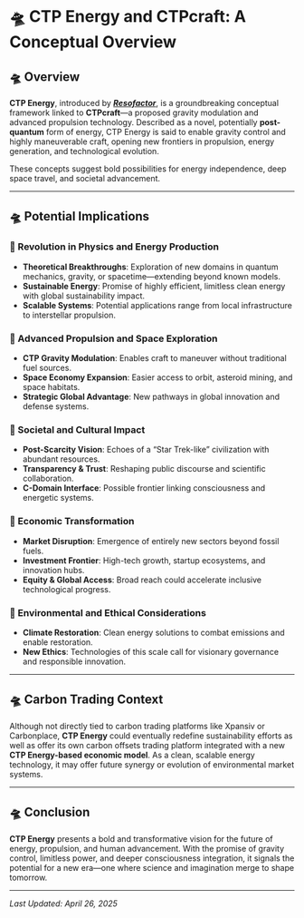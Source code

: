 # 🛸 CTP Energy and CTPcraft: A Conceptual Overview

## 🛸 Overview  
**CTP Energy**, introduced by ***[Resofactor](https://linktr.ee/resofactor)***, is a groundbreaking conceptual framework linked to **CTPcraft**—a proposed gravity modulation and advanced propulsion technology. Described as a novel, potentially **post-quantum** form of energy, CTP Energy is said to enable gravity control and highly maneuverable craft, opening new frontiers in propulsion, energy generation, and technological evolution.

These concepts suggest bold possibilities for energy independence, deep space travel, and societal advancement.

---

## 🛸 Potential Implications

### 🔹 Revolution in Physics and Energy Production  
- **Theoretical Breakthroughs**: Exploration of new domains in quantum mechanics, gravity, or spacetime—extending beyond known models.  
- **Sustainable Energy**: Promise of highly efficient, limitless clean energy with global sustainability impact.  
- **Scalable Systems**: Potential applications range from local infrastructure to interstellar propulsion.

### 🔹 Advanced Propulsion and Space Exploration  
- **CTP Gravity Modulation**: Enables craft to maneuver without traditional fuel sources.  
- **Space Economy Expansion**: Easier access to orbit, asteroid mining, and space habitats.  
- **Strategic Global Advantage**: New pathways in global innovation and defense systems.

### 🔹 Societal and Cultural Impact  
- **Post-Scarcity Vision**: Echoes of a “Star Trek-like” civilization with abundant resources.  
- **Transparency & Trust**: Reshaping public discourse and scientific collaboration.  
- **C-Domain Interface**: Possible frontier linking consciousness and energetic systems.

### 🔹 Economic Transformation  
- **Market Disruption**: Emergence of entirely new sectors beyond fossil fuels.  
- **Investment Frontier**: High-tech growth, startup ecosystems, and innovation hubs.  
- **Equity & Global Access**: Broad reach could accelerate inclusive technological progress.

### 🔹 Environmental and Ethical Considerations  
- **Climate Restoration**: Clean energy solutions to combat emissions and enable restoration.  
- **New Ethics**: Technologies of this scale call for visionary governance and responsible innovation.

---

## 🛸 Carbon Trading Context  
Although not directly tied to carbon trading platforms like Xpansiv or Carbonplace, **CTP Energy** could eventually redefine sustainability efforts as well as offer its own carbon offsets trading platform integrated with a new **CTP Energy-based economic model**. 
As a clean, scalable energy technology, it may offer future synergy or evolution of environmental market systems.

---

## 🛸 Conclusion  
**CTP Energy** presents a bold and transformative vision for the future of energy, propulsion, and human advancement. With the promise of gravity control, limitless power, and deeper consciousness integration, it signals the potential for a new era—one where science and imagination merge to shape tomorrow.

---

*Last Updated: April 26, 2025*

